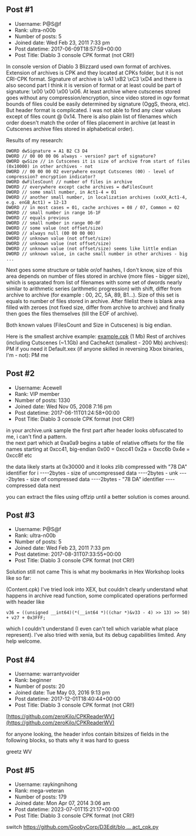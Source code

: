 ## Post #1
- Username: P@S@f
- Rank: ultra-n00b
- Number of posts: 5
- Joined date: Wed Feb 23, 2011 7:33 pm
- Post datetime: 2017-06-09T18:57:59+00:00
- Post Title: Diablo 3 console CPK format (not CRI!)

In console version of Diablo 3 Blizzard used own format of archives. Extension of archives is CPK and they located at CPKs folder, but it is not CRI-CPK format.
Signature of archive is \xA1 \xB2 \xC3 \xD4 and there is also second part I think it is version of format or at least could be part of signature: \x00 \x00 \x00 \x06.
At least archive where cutscenes stored goes without any compression/encryption, since video stored in ogv format bounds of files could be easily determined by signature (OggS, theora, etc).
But header format is complicated. I was not able to find any clear values except of files count @ 0x14.
There is also plain list of filenames which order doesn't match the order of files placement in archive (at least in Cutscenes archive files stored in alphabetical order).

Results of my research:

```
DWORD dwSignature = A1 B2 C3 D4
DWORD // 00 00 00 06 always - version? part of signature?
QWORD qwSize // in Cutscenes it is size of archive from start of files (0x10000) in other archives - not
DWORD // 00 00 00 02 everywhere except Cutscenes (00) - level of compression? encryption indicator?
DWORD dwFilesCount // number of files in archive
DWORD // everywhere except cache archives = dwFilesCount
DWORD // some small number, in Act1-4 = 01
DWORD // another small number, in localization archives (xxXX_Act1-4, e.g. enGB_Act1) = 12-13
DWORD // in most cases = 01, cache archives = 08 / 07, Common = 02
DWORD // small number in range 16-1F
DWORD // equals previous
DWORD // small number in range 00-0F
DWORD // some value (not offset/size)
DWORD // always null (00 00 00 00)
DWORD // unknown value (not offset/size)
DWORD // unknown value (not offset/size)
DWORD // unknown value (not offset/size) seems like little endian
DWORD // unknown value, in cache small number in other archives - big
...
```
Next goes some structure or table or/of hashes, I don't know, size of this area depends on number of files stored in archive (more files - bigger size), which is separated from list of filenames with some set of dwords nearly similar to arithmetic series (arithmetic progression) with shift, differ from archive to archive (for example : 00, 2C, 5A, 89, B1...). Size of this set is equals to number of files stored in archive. After filelist there is blank area filled with zeroes (not fixed size, differ from archive to archive) and finally then goes the files themselves (till the EOF of archive).

Both known values (FilesCount and Size in Cutscenes) is big endian.

Here is the smallest archive example: [example.cpk](http://xww.ro?http://www.mediafire.com/file/3xjxxyrr6a3rw4m/archive.unk) (1 Mb)
Rest of archives (including Cutscenes (~1.1Gb) and CacheAct (smallest - 200 Mb) archives): PM if you need it
Default.xex (if anyone skilled in reversing Xbox binaries, I'm - not): PM me
## Post #2
- Username: Acewell
- Rank: VIP member
- Number of posts: 1330
- Joined date: Wed Nov 05, 2008 7:16 pm
- Post datetime: 2017-06-11T01:24:58+00:00
- Post Title: Diablo 3 console CPK format (not CRI!)

in your archive.unk sample the first part after header looks obfuscated to me, i can't find a pattern.   
the next part which at 0xa0a9 begins a table of relative offsets for the file names starting at 0xcc41,
big-endian
0x00 = 0xcc41
0x2a = 0xcc6b
0x4e = 0xcc8f
etc

the data likely starts at 0x30000 and it looks zlib compressed with "78 DA" identifier
for i
----2bytes - size of uncompressed data
----2bytes - unk
----2bytes - size of compressed data
----2bytes - "78 DA" identifier
----compressed data
next

you can extract the files using offzip until a better solution is comes around.
## Post #3
- Username: P@S@f
- Rank: ultra-n00b
- Number of posts: 5
- Joined date: Wed Feb 23, 2011 7:33 pm
- Post datetime: 2017-08-31T07:33:55+00:00
- Post Title: Diablo 3 console CPK format (not CRI!)

Solution still not came 
This is what my bookmarks in Hex Workshop looks like so far:

(Content.cpk)
I've tried look into XEX, but couldn't clearly understand what happens in archive read function, some complicated operations performed with header like

```
v36 = ((unsigned __int64)(*(__int64 *)((char *)&v33 - 4) >> 13) >> 50) + v27 + 0x3FFF;
```
which I couldn't understand (I even can't tell which variable what place represent).
I've also tried with xenia, but its debug capabilities limited.
Any help welcome.
## Post #4
- Username: warrantyvoider
- Rank: beginner
- Number of posts: 20
- Joined date: Tue May 03, 2016 9:13 pm
- Post datetime: 2017-12-01T18:40:44+00:00
- Post Title: Diablo 3 console CPK format (not CRI!)

[https://github.com/zeroKilo/CPKReaderWV](https://github.com/zeroKilo/CPKReaderWV)

for anyone looking, the header infos contain bitsizes of fields in the following blocks, so thats why it was hard to guess

greetz WV
## Post #5
- Username: raykingnihong
- Rank: mega-veteran
- Number of posts: 179
- Joined date: Mon Apr 07, 2014 3:06 am
- Post datetime: 2023-07-01T15:21:17+00:00
- Post Title: Diablo 3 console CPK format (not CRI!)

switch [https://github.com/GoobyCorp/D3Edit/blo ... act_cpk.py](https://github.com/GoobyCorp/D3Edit/blob/master/Research/extract_cpk.py)
